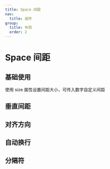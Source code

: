 ```yaml
---
title: Space 间距
nav:
  title: 组件
group:
  title: 布局
  order: 2
---
```


# Space 间距

## 基础使用

使用 size 属性设置间距大小，可传入数字自定义间距

<code src="./demos/base.tsx"></code>

## 垂直间距

<code src="./demos/direction-vertical.tsx"></code>

## 对齐方向

<code src="./demos/align.tsx"></code>

## 自动换行

<code src="./demos/wrap.tsx"></code>

## 分隔符

<code src="./demos/split.tsx"></code>

